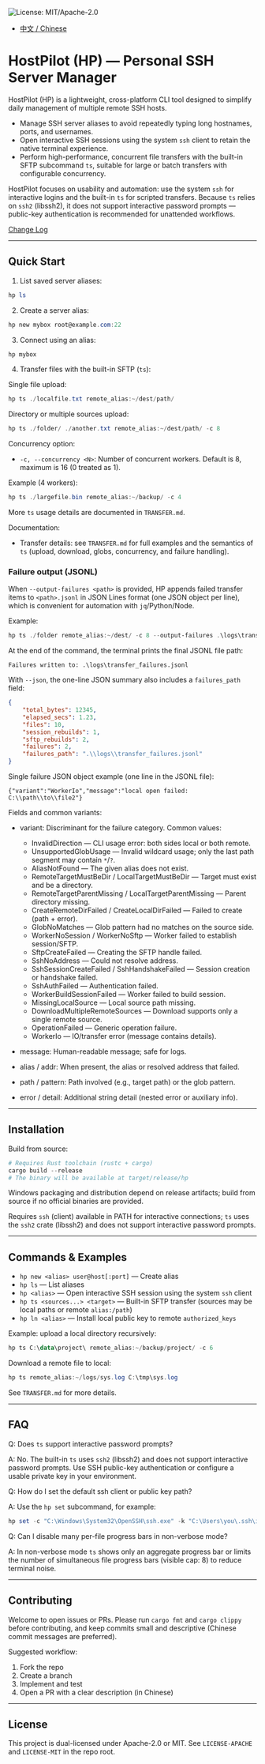 ![License: MIT/Apache-2.0](https://img.shields.io/badge/license-MIT%2FApache--2.0-orange.svg)

<!-- Language switch -->
- [中文 / Chinese](./README_ZH.md)

# HostPilot (HP) — Personal SSH Server Manager

HostPilot (HP) is a lightweight, cross-platform CLI tool designed to simplify daily
management of multiple remote SSH hosts.

- Manage SSH server aliases to avoid repeatedly typing long hostnames, ports, and
	usernames.
- Open interactive SSH sessions using the system `ssh` client to retain the native
	terminal experience.
- Perform high-performance, concurrent file transfers with the built-in SFTP
	subcommand `ts`, suitable for large or batch transfers with configurable
	concurrency.

HostPilot focuses on usability and automation: use the system `ssh` for interactive
logins and the built-in `ts` for scripted transfers. Because `ts` relies on
`ssh2` (libssh2), it does not support interactive password prompts — public-key
authentication is recommended for unattended workflows.

[Change Log](CHANGELOG.md)

---

## Quick Start

1. List saved server aliases:
```powershell
hp ls
```

2. Create a server alias:

```powershell
hp new mybox root@example.com:22
```

3. Connect using an alias:

```powershell
hp mybox
```

4. Transfer files with the built-in SFTP (`ts`):

Single file upload:

```powershell
hp ts ./localfile.txt remote_alias:~/dest/path/
```

Directory or multiple sources upload:

```powershell
hp ts ./folder/ ./another.txt remote_alias:~/dest/path/ -c 8
```

Concurrency option:

- `-c, --concurrency <N>`: Number of concurrent workers. Default is 8, maximum is
	16 (0 treated as 1).

Example (4 workers):

```powershell
hp ts ./largefile.bin remote_alias:~/backup/ -c 4
```

More `ts` usage details are documented in `TRANSFER.md`.

Documentation:

- Transfer details: see `TRANSFER.md` for full examples and the semantics of `ts`
	(upload, download, globs, concurrency, and failure handling).

### Failure output (JSONL)

When `--output-failures <path>` is provided, HP appends failed transfer items to
`<path>.jsonl` in JSON Lines format (one JSON object per line), which is convenient
for automation with `jq`/Python/Node.

Example:

```powershell
hp ts ./folder remote_alias:~/dest/ -c 8 --output-failures .\logs\transfer_failures
```

At the end of the command, the terminal prints the final JSONL file path:

```
Failures written to: .\logs\transfer_failures.jsonl
```

With `--json`, the one-line JSON summary also includes a `failures_path` field:

```json
{
	"total_bytes": 12345,
	"elapsed_secs": 1.23,
	"files": 10,
	"session_rebuilds": 1,
	"sftp_rebuilds": 2,
	"failures": 2,
	"failures_path": ".\\logs\\transfer_failures.jsonl"
}
```

Single failure JSON object example (one line in the JSONL file):

```
{"variant":"WorkerIo","message":"local open failed: C:\\path\\to\\file2"}
```

Fields and common variants:

- variant: Discriminant for the failure category. Common values:
	- InvalidDirection — CLI usage error: both sides local or both remote.
	- UnsupportedGlobUsage — Invalid wildcard usage; only the last path segment may contain `*`/`?`.
	- AliasNotFound — The given alias does not exist.
	- RemoteTargetMustBeDir / LocalTargetMustBeDir — Target must exist and be a directory.
	- RemoteTargetParentMissing / LocalTargetParentMissing — Parent directory missing.
	- CreateRemoteDirFailed / CreateLocalDirFailed — Failed to create (path + error).
	- GlobNoMatches — Glob pattern had no matches on the source side.
	- WorkerNoSession / WorkerNoSftp — Worker failed to establish session/SFTP.
	- SftpCreateFailed — Creating the SFTP handle failed.
	- SshNoAddress — Could not resolve address.
	- SshSessionCreateFailed / SshHandshakeFailed — Session creation or handshake failed.
	- SshAuthFailed — Authentication failed.
	- WorkerBuildSessionFailed — Worker failed to build session.
	- MissingLocalSource — Local source path missing.
	- DownloadMultipleRemoteSources — Download supports only a single remote source.
	- OperationFailed — Generic operation failure.
	- WorkerIo — IO/transfer error (message contains details).

- message: Human-readable message; safe for logs.
- alias / addr: When present, the alias or resolved address that failed.
- path / pattern: Path involved (e.g., target path) or the glob pattern.
- error / detail: Additional string detail (nested error or auxiliary info).

---

## Installation

Build from source:

```powershell
# Requires Rust toolchain (rustc + cargo)
cargo build --release
# The binary will be available at target/release/hp
```

Windows packaging and distribution depend on release artifacts; build from source
if no official binaries are provided.

Requires `ssh` (client) available in PATH for interactive connections; `ts` uses
the `ssh2` crate (libssh2) and does not support interactive password prompts.

---

## Commands & Examples

- `hp new <alias> user@host[:port]` — Create alias
- `hp ls` — List aliases
- `hp <alias>` — Open interactive SSH session using the system `ssh` client
- `hp ts <sources...> <target>` — Built-in SFTP transfer (sources may be local
	paths or remote `alias:/path`)
- `hp ln <alias>` — Install local public key to remote `authorized_keys`

Example: upload a local directory recursively:

```powershell
hp ts C:\data\project\ remote_alias:~/backup/project/ -c 6
```

Download a remote file to local:

```powershell
hp ts remote_alias:~/logs/sys.log C:\tmp\sys.log
```

See `TRANSFER.md` for more details.

---

## FAQ

Q: Does `ts` support interactive password prompts?

A: No. The built-in `ts` uses `ssh2` (libssh2) and does not support interactive
password prompts. Use SSH public-key authentication or configure a usable
private key in your environment.

Q: How do I set the default ssh client or public key path?

A: Use the `hp set` subcommand, for example:

```powershell
hp set -c "C:\Windows\System32\OpenSSH\ssh.exe" -k "C:\Users\you\.ssh\id_rsa.pub"
```

Q: Can I disable many per-file progress bars in non-verbose mode?

A: In non-verbose mode `ts` shows only an aggregate progress bar or limits the
number of simultaneous file progress bars (visible cap: 8) to reduce terminal noise.

---

## Contributing

Welcome to open issues or PRs. Please run `cargo fmt` and `cargo clippy` before
contributing, and keep commits small and descriptive (Chinese commit messages are
preferred).

Suggested workflow:

1. Fork the repo
2. Create a branch
3. Implement and test
4. Open a PR with a clear description (in Chinese)

---

## License

This project is dual-licensed under Apache-2.0 or MIT. See `LICENSE-APACHE` and
`LICENSE-MIT` in the repo root.
